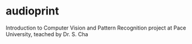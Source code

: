 # audioprint
Introduction to Computer Vision and Pattern Recognition project at Pace University, teached by Dr. S. Cha
